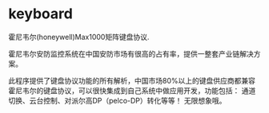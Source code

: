 # keyboard
霍尼韦尔(honeywell)Max1000矩阵键盘协议.

霍尼韦尔安防监控系统在中国安防市场有很高的占有率，提供一整套产业链解决方案。

此程序提供了键盘协议功能的所有解析，中国市场80%以上的键盘供应商都兼容霍尼韦尔的键盘协议，可以很快集成到自己系统中做应用开发，功能包括：
 通道切换、云台控制、对派尔高DP（pelco-DP）转化等等！
 无限想象哦。
